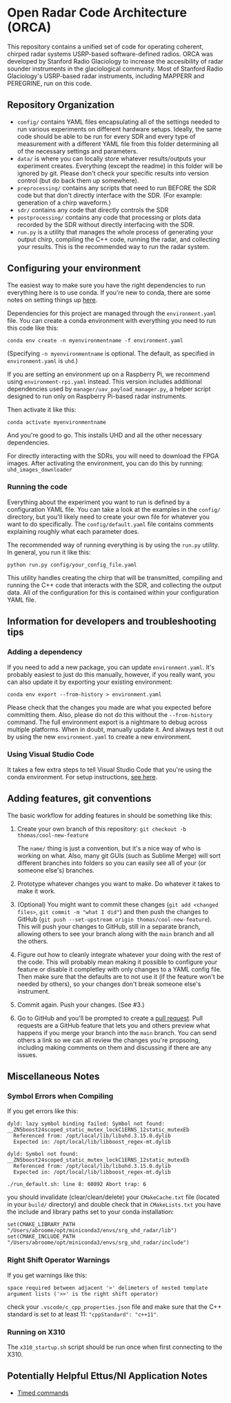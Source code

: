 # Open Radar Code Architecture (ORCA)

This repository contains a unified set of code for operating coherent, chirped radar systems USRP-based software-defined radios. ORCA was developed by Stanford Radio Glaciology to increase the accesibility of radar sounder instruments in the glaciological community. Most of Stanford Radio Glaciology's USRP-based radar instruments, including MAPPERR and PEREGRINE, run on this code.

## Repository Organization

* `config/` contains YAML files encapsulating all of the settings needed to run various experiments on different hardware setups. Ideally, the same code should be able to be run for every SDR and every type of measurement with a different YAML file from this folder determining all of the necessary settings and parameters.
* `data/` is where you can locally store whatever results/outputs your experiment creates. Everything (except the readme) in this folder will be ignored by git. Please don't check your specific results into version control (but do back them up somewhere).
* `preprocessing/` contains any scripts that need to run BEFORE the SDR code but that don't directly interface with the SDR. (For example: generation of a chirp waveform.)
* `sdr/` contains any code that directly controls the SDR
* `postprocessing/` contains any code that processing or plots data recorded by the SDR without directly interfacing with the SDR.
* `run.py` is a utility that manages the whole process of generating your output chirp, compiling the C++ code, running the radar, and collecting your results. This is the recommended way to run the radar system.

## Configuring your environment

The easiest way to make sure you have the right dependencies to run everything here is to use conda. If you're new to conda, there are some notes on setting things up [here](tips/conda.md).

Dependencies for this project are managed through the `environment.yaml` file. You can create a conda environment with everything you need to run this code like this:

`conda env create -n myenvironmentname -f environment.yaml`

(Specifying `-n myenvironmentname` is optional. The default, as specified in `environment.yaml` is `uhd`.)

If you are setting an environment up on a Raspberry Pi, we recommend using `environment-rpi.yaml` instead. This version includes additional dependencies used by `manager/uav_payload_manager.py`, a helper script designed to run only on Raspberry Pi-based radar instruments.

Then activate it like this:

`conda activate myenvironmentname`

And you're good to go. This installs UHD and all the other necessary dependencies.

For directly interacting with the SDRs, you will need to download the FPGA images. After activating the environment, you can do this by running: `uhd_images_downloader`

### Running the code

Everything about the experiment you want to run is defined by a configuration YAML file. You can take a look at the examples in the `config/` directory,
but you'll likely need to create your own file for whatever you want to do specifically. The `config/default.yaml` file contains comments explaining roughly what each parameter does.

The recommended way of running everything is by using the `run.py` utility. In general, you run it like this:

`python run.py config/your_config_file.yaml`

This utility handles creating the chirp that will be transmitted, compiling and running the C++ code that interacts with the SDR, and collecting the output data.
All of the configuration for this is contained within your configuration YAML file.

## Information for developers and troubleshooting tips

### Adding a dependency

If you need to add a new package, you can update `environment.yaml`. It's probably easiest to just do this manually, however, if you really want, you can also update it by exporting your existing environment:

`conda env export --from-history > environment.yaml`

Please check that the changes you made are what you expected before committing them. Also, please do not do this without the `--from-history` command. The full environment export is a nightmare to debug across multiple platforms. When in doubt, manually update it. And always test it out by using the new `environment.yaml` to create a new environment.

### Using Visual Studio Code

It takes a few extra steps to tell Visual Studio Code that you're using the conda environment. For setup instructions, [see here](tips/vscode.md).

## Adding features, git conventions

The basic workflow for adding features in should be something like this:

1. Create your own branch of this repository: `git checkout -b thomas/cool-new-feature`
   
   The `name/` thing is just a convention, but it's a nice way of who is working on what. Also, many git GUIs (such as Sublime Merge) will sort different branches into folders so you can easily see all of your (or someone else's) branches.

2. Prototype whatever changes you want to make. Do whatever it takes to make it work.

3. (Optional) You might want to commit these changes (`git add <changed files>`, `git commit -m "what I did"`) and then push the changes to GitHub (`git push --set-upstream origin thomas/cool-new-feature`). This will push your changes to GitHub, still in a separate branch, allowing others to see your branch along with the `main` branch and all the others.

3. Figure out how to cleanly integrate whatever your doing with the rest of the code. This will probably mean making it possible to configure your feature or disable it completley with only changes to a YAML config file. Then make sure that the defaults are to not use it (if the feature won't be needed by others), so your changes don't break someone else's instrument.

4. Commit again. Push your changes. (See #3.)

5. Go to GitHub and you'll be prompted to create a [pull request](https://docs.github.com/en/github/collaborating-with-pull-requests/proposing-changes-to-your-work-with-pull-requests/about-pull-requests). Pull requests are a GitHub feature that lets you and others preview what happens if you merge your branch into the `main` branch. You can send others a link so we can all review the changes you're propsoing, including making comments on them and discussing if there are any issues.


## Miscellaneous Notes
### Symbol Errors when Compiling 
If you get errors like this: 
```
dyld: lazy symbol binding failed: Symbol not found: __ZN5boost24scoped_static_mutex_lockC1ERNS_12static_mutexEb
  Referenced from: /opt/local/lib/libuhd.3.15.0.dylib
  Expected in: /opt/local/lib/libboost_regex-mt.dylib

dyld: Symbol not found: __ZN5boost24scoped_static_mutex_lockC1ERNS_12static_mutexEb
  Referenced from: /opt/local/lib/libuhd.3.15.0.dylib
  Expected in: /opt/local/lib/libboost_regex-mt.dylib

./run_default.sh: line 8: 60892 Abort trap: 6
```
you should invalidate (clear/clean/delete) your `CMakeCache.txt` file (located in your `build/` directory) and double check that in `CMakeLists.txt` you have the include and library paths set to your conda installation:

```
set(CMAKE_LIBRARY_PATH "/Users/abroome/opt/miniconda3/envs/srg_uhd_radar/lib")
set(CMAKE_INCLUDE_PATH "/Users/abroome/opt/miniconda3/envs/srg_uhd_radar/include")
```

### Right Shift Operator Warnings
If you get warnings like this:
```
space required between adjacent '>' delimeters of nested template argument lists ('>>' is the right shift operator)
```
check your `.vscode/c_cpp_properties.json` file and make sure that the C++ standard is set to at least 11: `"cppStandard": "c++11"`. 

### Running on X310
The `x310_startup.sh` script should be run once when first connecting to the X310. 


## Potentially Helpful Ettus/NI Application Notes
* [Timed commands](https://kb.ettus.com/Synchronizing_USRP_Events_Using_Timed_Commands_in_UHD)
